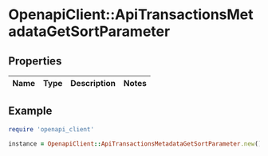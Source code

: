 # OpenapiClient::ApiTransactionsMetadataGetSortParameter

## Properties

| Name | Type | Description | Notes |
| ---- | ---- | ----------- | ----- |

## Example

```ruby
require 'openapi_client'

instance = OpenapiClient::ApiTransactionsMetadataGetSortParameter.new()
```


